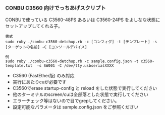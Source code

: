 ### CONBU C3560 向けでっちあげスクリプト

CONBUで使っている C3560-48PS あるいは C3560-24PS をよしなな状態にセットアップしてくれる子。

```
書式
sudo ruby ./conbu-c3560-detchup.rb -c [コンフィグ] -t [テンプレート] -s [ターゲットの名前] -C [コンソールデバイス]

例
sudo ruby ./conbu-c3560-detchup.rb -c sample.config.json -t c3560-template.txt  -s SW001 -C /dev/tty.usbserialXXXX
```

- C3560 (FastEther版) のみ対応
- 実行にあたりcuが必要です
- C3560でerase startup-config と reload をした状態で実行してください
- 他のターミナルのscreen/cuは全部落とした状態で実行してください
- エラーチェック等はないので目でgrepしてください。
- 設定可能なパラメータは sample.config.json をご参照ください

